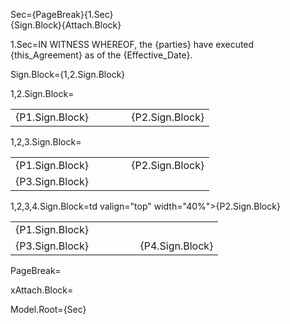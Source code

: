 Sec={PageBreak}{1.Sec}<br>{Sign.Block}{Attach.Block}

1.Sec=IN WITNESS WHEREOF, the {parties} have executed {this_Agreement} as of the {Effective_Date}.

Sign.Block={1,2.Sign.Block}

1,2.Sign.Block=<table><tr><td valign="top">{P1.Sign.Block}</td><td> &#8195; &#8195; <td valign="top">{P2.Sign.Block}</td></tr></table>

1,2,3.Sign.Block=<table><tr><td valign="top">{P1.Sign.Block}</td><td> &#8195; &#8195; <td valign="top">{P2.Sign.Block}</td></tr><tr><td valign="top">{P3.Sign.Block}</td><td> &#8195; &#8195; <td></td></tr></table>

1,2,3,4.Sign.Block=<table><tr><td valign="top" width="40%">{P1.Sign.Block}</td><td width="20%"> &#8195; &#8195; </td>td valign="top" width="40%">{P2.Sign.Block}</td></tr><tr><td valign="top">{P3.Sign.Block}</td><td> &#8195; &#8195; <td valign="top">{P4.Sign.Block}</td></tr></table>


PageBreak=<b></b>

xAttach.Block=<b></b>

Model.Root={Sec}